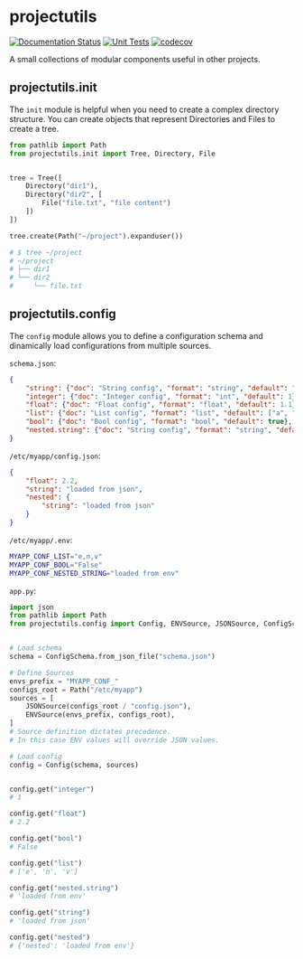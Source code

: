 # projectutils

[![Documentation Status](https://readthedocs.org/projects/projectutils/badge/?version=latest)](https://projectutils.readthedocs.io/en/latest/?badge=latest)
[![Unit Tests](https://github.com/manuelpepe/projectutils/actions/workflows/tests.yml/badge.svg)](https://github.com/manuelpepe/projectutils/actions/workflows/tests.yml)
[![codecov](https://codecov.io/gh/manuelpepe/projectutils/branch/main/graph/badge.svg?token=6Hjb772RWB)](https://codecov.io/gh/manuelpepe/projectutils)


A small collections of modular components useful in other projects.



## projectutils.init

The `init` module is helpful when you need to create a complex directory structure.
You can create objects that represent Directories and Files to create a tree.


```python
from pathlib import Path
from projectutils.init import Tree, Directory, File


tree = Tree([
    Directory("dir1"),
    Directory("dir2", [
        File("file.txt", "file content")
    ])
])

tree.create(Path("~/project").expanduser())

# $ tree ~/project
# ~/project
# ├── dir1
# └── dir2
#     └── file.txt
```


## projectutils.config

The `config` module allows you to define a configuration schema and dinamically load configurations
from multiple sources.

`schema.json`:

```json
{
    "string": {"doc": "String config", "format": "string", "default": "DEFAULT"},
    "integer": {"doc": "Integer config", "format": "int", "default": 1},
    "float": {"doc": "Float config", "format": "float", "default": 1.1},
    "list": {"doc": "List config", "format": "list", "default": ["a", "b", "c"]},
    "bool": {"doc": "Bool config", "format": "bool", "default": true},
    "nested.string": {"doc": "String config", "format": "string", "default": "DEFAULT"},
}
```

`/etc/myapp/config.json`:
```json
{
    "float": 2.2,
    "string": "loaded from json",
    "nested": {
        "string": "loaded from json"
    }
}
```


`/etc/myapp/.env`:
```bash
MYAPP_CONF_LIST="e,n,v"
MYAPP_CONF_BOOL="False"
MYAPP_CONF_NESTED_STRING="loaded from env"

```

`app.py`:

```python
import json
from pathlib import Path
from projectutils.config import Config, ENVSource, JSONSource, ConfigSchema


# Load schema
schema = ConfigSchema.from_json_file("schema.json")

# Define Sources
envs_prefix = "MYAPP_CONF_"
configs_root = Path("/etc/myapp")
sources = [
    JSONSource(configs_root / "config.json"),
    ENVSource(envs_prefix, configs_root),
]
# Source definition dictates precedence.
# In this case ENV values will override JSON values.

# Load config
config = Config(schema, sources)


config.get("integer")
# 1

config.get("float")
# 2.2

config.get("bool")
# False

config.get("list")
# ['e', 'n', 'v']

config.get("nested.string")
# 'loaded from env'

config.get("string")
# 'loaded from json'

config.get("nested")
# {'nested': 'loaded from env'}
```
